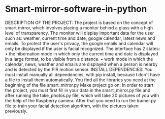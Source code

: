 # Smart-mirror-software-in-python
DESCRIPTION OF THE PROJECT:
The project is based on the concept of smart mirror, which involves placing a monitor behind a glass with a high level of transparency. The monitor will display important data for the user such as: weather, current time and date, google calendar, latest news and emails. To protect the user's privacy, the google emails and calendar will only be displayed if the user is facial recognized.
The interface has 2 states:
•	the hibernation mode in which only the current time and date is displayed in a large format, to be visible from a distance.
•	 work mode in which the calendar, news, weather and emails are displayed when a person is nearby and is detected by the PIR motion sensor.
INSTALL DEPENDENCIES:
	You must install manually all dependencies, with pip install, because I don't have a file to install them automatically. You find all the libraries you need at the beginning of the file smart_mirror.py
Make project go on:
	In order to start the project, you must first fill in your data in the smart_mirror.py file and after running the take_photos.py file, which will take 20 pictures of you with the help of the Raspberry camera. After that you need to run the trainer.py file to train your facial detection algorithm, with the pictures taken previously.
